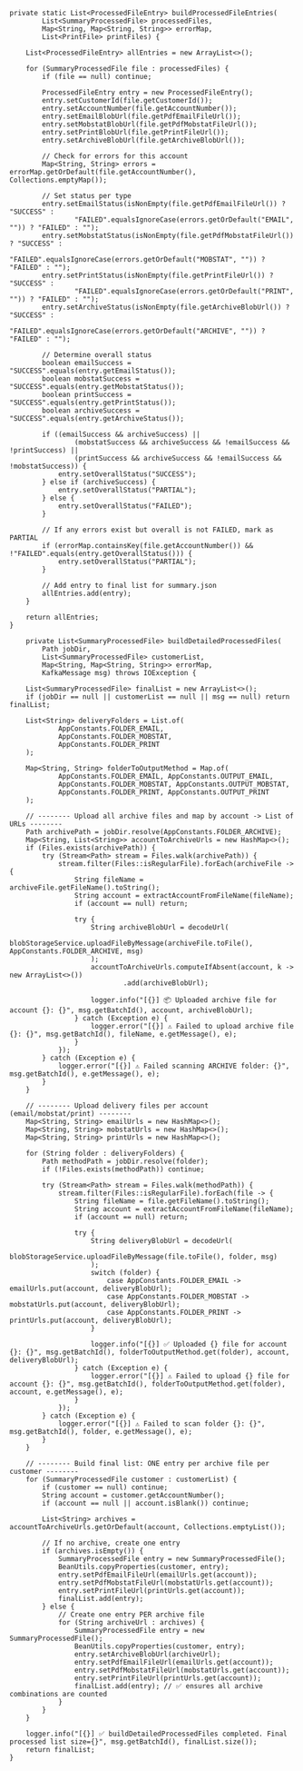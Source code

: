     private static List<ProcessedFileEntry> buildProcessedFileEntries(
            List<SummaryProcessedFile> processedFiles,
            Map<String, Map<String, String>> errorMap,
            List<PrintFile> printFiles) {

        List<ProcessedFileEntry> allEntries = new ArrayList<>();

        for (SummaryProcessedFile file : processedFiles) {
            if (file == null) continue;

            ProcessedFileEntry entry = new ProcessedFileEntry();
            entry.setCustomerId(file.getCustomerId());
            entry.setAccountNumber(file.getAccountNumber());
            entry.setEmailBlobUrl(file.getPdfEmailFileUrl());
            entry.setMobstatBlobUrl(file.getPdfMobstatFileUrl());
            entry.setPrintBlobUrl(file.getPrintFileUrl());
            entry.setArchiveBlobUrl(file.getArchiveBlobUrl());

            // Check for errors for this account
            Map<String, String> errors = errorMap.getOrDefault(file.getAccountNumber(), Collections.emptyMap());

            // Set status per type
            entry.setEmailStatus(isNonEmpty(file.getPdfEmailFileUrl()) ? "SUCCESS" :
                    "FAILED".equalsIgnoreCase(errors.getOrDefault("EMAIL", "")) ? "FAILED" : "");
            entry.setMobstatStatus(isNonEmpty(file.getPdfMobstatFileUrl()) ? "SUCCESS" :
                    "FAILED".equalsIgnoreCase(errors.getOrDefault("MOBSTAT", "")) ? "FAILED" : "");
            entry.setPrintStatus(isNonEmpty(file.getPrintFileUrl()) ? "SUCCESS" :
                    "FAILED".equalsIgnoreCase(errors.getOrDefault("PRINT", "")) ? "FAILED" : "");
            entry.setArchiveStatus(isNonEmpty(file.getArchiveBlobUrl()) ? "SUCCESS" :
                    "FAILED".equalsIgnoreCase(errors.getOrDefault("ARCHIVE", "")) ? "FAILED" : "");

            // Determine overall status
            boolean emailSuccess = "SUCCESS".equals(entry.getEmailStatus());
            boolean mobstatSuccess = "SUCCESS".equals(entry.getMobstatStatus());
            boolean printSuccess = "SUCCESS".equals(entry.getPrintStatus());
            boolean archiveSuccess = "SUCCESS".equals(entry.getArchiveStatus());

            if ((emailSuccess && archiveSuccess) ||
                    (mobstatSuccess && archiveSuccess && !emailSuccess && !printSuccess) ||
                    (printSuccess && archiveSuccess && !emailSuccess && !mobstatSuccess)) {
                entry.setOverallStatus("SUCCESS");
            } else if (archiveSuccess) {
                entry.setOverallStatus("PARTIAL");
            } else {
                entry.setOverallStatus("FAILED");
            }

            // If any errors exist but overall is not FAILED, mark as PARTIAL
            if (errorMap.containsKey(file.getAccountNumber()) && !"FAILED".equals(entry.getOverallStatus())) {
                entry.setOverallStatus("PARTIAL");
            }

            // Add entry to final list for summary.json
            allEntries.add(entry);
        }

        return allEntries;
    }

        private List<SummaryProcessedFile> buildDetailedProcessedFiles(
            Path jobDir,
            List<SummaryProcessedFile> customerList,
            Map<String, Map<String, String>> errorMap,
            KafkaMessage msg) throws IOException {

        List<SummaryProcessedFile> finalList = new ArrayList<>();
        if (jobDir == null || customerList == null || msg == null) return finalList;

        List<String> deliveryFolders = List.of(
                AppConstants.FOLDER_EMAIL,
                AppConstants.FOLDER_MOBSTAT,
                AppConstants.FOLDER_PRINT
        );

        Map<String, String> folderToOutputMethod = Map.of(
                AppConstants.FOLDER_EMAIL, AppConstants.OUTPUT_EMAIL,
                AppConstants.FOLDER_MOBSTAT, AppConstants.OUTPUT_MOBSTAT,
                AppConstants.FOLDER_PRINT, AppConstants.OUTPUT_PRINT
        );

        // -------- Upload all archive files and map by account -> List of URLs --------
        Path archivePath = jobDir.resolve(AppConstants.FOLDER_ARCHIVE);
        Map<String, List<String>> accountToArchiveUrls = new HashMap<>();
        if (Files.exists(archivePath)) {
            try (Stream<Path> stream = Files.walk(archivePath)) {
                stream.filter(Files::isRegularFile).forEach(archiveFile -> {
                    String fileName = archiveFile.getFileName().toString();
                    String account = extractAccountFromFileName(fileName);
                    if (account == null) return;

                    try {
                        String archiveBlobUrl = decodeUrl(
                                blobStorageService.uploadFileByMessage(archiveFile.toFile(), AppConstants.FOLDER_ARCHIVE, msg)
                        );
                        accountToArchiveUrls.computeIfAbsent(account, k -> new ArrayList<>())
                                .add(archiveBlobUrl);

                        logger.info("[{}] 📦 Uploaded archive file for account {}: {}", msg.getBatchId(), account, archiveBlobUrl);
                    } catch (Exception e) {
                        logger.error("[{}] ⚠️ Failed to upload archive file {}: {}", msg.getBatchId(), fileName, e.getMessage(), e);
                    }
                });
            } catch (Exception e) {
                logger.error("[{}] ⚠️ Failed scanning ARCHIVE folder: {}", msg.getBatchId(), e.getMessage(), e);
            }
        }

        // -------- Upload delivery files per account (email/mobstat/print) --------
        Map<String, String> emailUrls = new HashMap<>();
        Map<String, String> mobstatUrls = new HashMap<>();
        Map<String, String> printUrls = new HashMap<>();

        for (String folder : deliveryFolders) {
            Path methodPath = jobDir.resolve(folder);
            if (!Files.exists(methodPath)) continue;

            try (Stream<Path> stream = Files.walk(methodPath)) {
                stream.filter(Files::isRegularFile).forEach(file -> {
                    String fileName = file.getFileName().toString();
                    String account = extractAccountFromFileName(fileName);
                    if (account == null) return;

                    try {
                        String deliveryBlobUrl = decodeUrl(
                                blobStorageService.uploadFileByMessage(file.toFile(), folder, msg)
                        );
                        switch (folder) {
                            case AppConstants.FOLDER_EMAIL -> emailUrls.put(account, deliveryBlobUrl);
                            case AppConstants.FOLDER_MOBSTAT -> mobstatUrls.put(account, deliveryBlobUrl);
                            case AppConstants.FOLDER_PRINT -> printUrls.put(account, deliveryBlobUrl);
                        }

                        logger.info("[{}] ✅ Uploaded {} file for account {}: {}", msg.getBatchId(), folderToOutputMethod.get(folder), account, deliveryBlobUrl);
                    } catch (Exception e) {
                        logger.error("[{}] ⚠️ Failed to upload {} file for account {}: {}", msg.getBatchId(), folderToOutputMethod.get(folder), account, e.getMessage(), e);
                    }
                });
            } catch (Exception e) {
                logger.error("[{}] ⚠️ Failed to scan folder {}: {}", msg.getBatchId(), folder, e.getMessage(), e);
            }
        }

        // -------- Build final list: ONE entry per archive file per customer --------
        for (SummaryProcessedFile customer : customerList) {
            if (customer == null) continue;
            String account = customer.getAccountNumber();
            if (account == null || account.isBlank()) continue;

            List<String> archives = accountToArchiveUrls.getOrDefault(account, Collections.emptyList());

            // If no archive, create one entry
            if (archives.isEmpty()) {
                SummaryProcessedFile entry = new SummaryProcessedFile();
                BeanUtils.copyProperties(customer, entry);
                entry.setPdfEmailFileUrl(emailUrls.get(account));
                entry.setPdfMobstatFileUrl(mobstatUrls.get(account));
                entry.setPrintFileUrl(printUrls.get(account));
                finalList.add(entry);
            } else {
                // Create one entry PER archive file
                for (String archiveUrl : archives) {
                    SummaryProcessedFile entry = new SummaryProcessedFile();
                    BeanUtils.copyProperties(customer, entry);
                    entry.setArchiveBlobUrl(archiveUrl);
                    entry.setPdfEmailFileUrl(emailUrls.get(account));
                    entry.setPdfMobstatFileUrl(mobstatUrls.get(account));
                    entry.setPrintFileUrl(printUrls.get(account));
                    finalList.add(entry); // ✅ ensures all archive combinations are counted
                }
            }
        }

        logger.info("[{}] ✅ buildDetailedProcessedFiles completed. Final processed list size={}", msg.getBatchId(), finalList.size());
        return finalList;
    }
